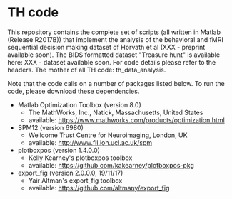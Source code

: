 # TH code

This repository contains the complete set of scripts (all written in Matlab (Release R2017B)) that implement the analysis of the behavioral and fMRI sequential decision making dataset of Horvath et al (XXX - preprint available soon). The BIDS formatted dataset "Treasure hunt" is available here: XXX - dataset available soon. For code details please refer to the headers. The mother of all TH code: th_data_analysis.

Note that the code calls on a number of packages listed below. To run the code, please download these dependencies. 

* Matlab Optimization Toolbox (version 8.0)
	* The MathWorks, Inc., Natick, Massachusetts, United States
	* available: https://www.mathworks.com/products/optimization.html
* SPM12 (version 6980) 
	* Wellcome Trust Centre for Neuroimaging, London, UK
	* available: http://www.fil.ion.ucl.ac.uk/spm
* plotboxpos (version 1.4.0.0)
	* Kelly Kearney's plotboxpos toolbox 
	* available: https://github.com/kakearney/plotboxpos-pkg
* export_fig (version 2.0.0.0, 19/11/17)
	* Yair Altman's export_fig toolbox 
	* available: https://github.com/altmany/export_fig